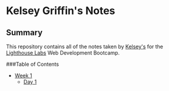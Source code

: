 # Kelsey Griffin's Notes

## Summary 

This repository contains all of the notes taken by [Kelsey's](https://github.com/kelsey-griffin) for the [Lighthouse Labs](https://www.lighthouselabs.ca/) Web Development Bootcamp.


###Table of Contents
* [Week 1](/Week_1)
  * [Day 1](/Day_1)

